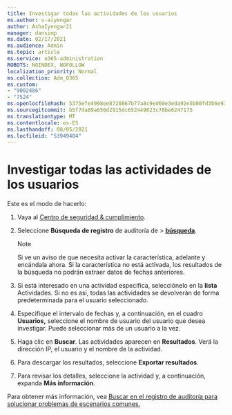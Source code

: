 ```yaml
---
title: Investigar todas las actividades de los usuarios
ms.author: v-aiyengar
author: AshaIyengar21
manager: dansimp
ms.date: 02/17/2021
ms.audience: Admin
ms.topic: article
ms.service: o365-administration
ROBOTS: NOINDEX, NOFOLLOW
localization_priority: Normal
ms.collection: Adm_O365
ms.custom:
- "9002486"
- "7524"
ms.openlocfilehash: 5375efe4998ee8720867b77a8c9ed60e3eda92e5b00fd3b6e93c0afab09fec2b
ms.sourcegitcommit: b5f7da89a650d2915dc652449623c78be6247175
ms.translationtype: MT
ms.contentlocale: es-ES
ms.lasthandoff: 08/05/2021
ms.locfileid: "53949404"
---
```

# <a name="investigate-all-the-users-activities"></a>Investigar todas las actividades de los usuarios

Este es el modo de hacerlo:

1. Vaya al [Centro de seguridad & cumplimiento](https://go.microsoft.com/fwlink/p/?linkid=2077143).
1. Seleccione **Búsqueda de registro** de auditoría de  >  **[búsqueda](https://go.microsoft.com/fwlink/?linkid=2103759)**.
    > [!NOTE]
    > Si ve un aviso de que necesita activar la característica, adelante y encándala ahora. Si la característica no está activada, los resultados de la búsqueda no podrán extraer datos de fechas anteriores.

1. Si está interesado en una actividad específica, selecciónelo en la **lista** Actividades. Si no es así, todas las actividades se devolverán de forma predeterminada para el usuario seleccionado.
1. Especifique el intervalo de fechas y, a continuación, en el cuadro **Usuarios,** seleccione el nombre de usuario del usuario que desea investigar. Puede seleccionar más de un usuario a la vez.
1. Haga clic en **Buscar**. Las actividades aparecen en **Resultados**. Verá la dirección IP, el usuario y el nombre de la actividad.
1. Para descargar los resultados, seleccione **Exportar resultados**.
1. Para revisar los detalles, seleccione la actividad y, a continuación, expanda **Más información**.

Para obtener más información, vea [Buscar en el registro de auditoría para solucionar problemas de escenarios comunes.](https://go.microsoft.com/fwlink/?linkid=2103944)